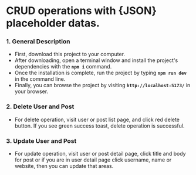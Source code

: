 # CRUD operations with {JSON} placeholder datas.

### 1. General Description

- First, download this project to your computer.
- After downloading, open a terminal window and install the project's dependencies with the __`npm i`__ command.
- Once the installation is complete, run the project by typing __`npm run dev`__ in the command line.
- Finally, you can browse the project by visiting __`http://localhost:5173/`__ in your browser.

### 2. Delete User and Post

- For delete operation, visit user or post list page, and click red delete button. If you see green success toast, delete operation is successful.

### 3. Update User and Post

- For update operation, visit user or post detail page, click title and body for post or if you are in user detail page click username, name or website, then you can update that areas.
